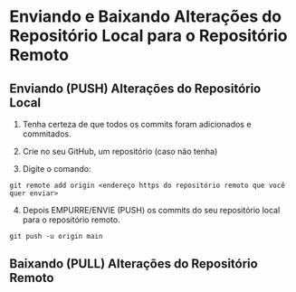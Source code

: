# Enviando e Baixando Alterações do Repositório Local para o Repositório Remoto

## Enviando (PUSH) Alterações do Repositório Local

1. Tenha certeza de que todos os commits foram adicionados e commitados.

2. Crie no seu GitHub, um repositório (caso não tenha) 

3. Digite o comando:
``` 
git remote add origin <endereço https do repositório remoto que você quer enviar>
```
4. Depois EMPURRE/ENVIE (PUSH) os commits do seu repositório local para o repositório remoto.
``` 
git push -u origin main
```

## Baixando (PULL) Alterações do Repositório Remoto
